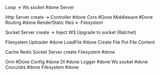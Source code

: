 Loop ->
Ws socket #done
    Server

Http Server create ->
    Controller #done
    Cors #Done
    Middleware #Done
    Routing #done
    RenderStatic files <- Filesystem

Socket Server create ->
    Inject WS
    Upgrade to socket (Ratchet)

Filesystem
    Uploader #done
    LoadFile #done
    Create File 
    Put File Content

Cache
Redis
Socket Server create
Filesystem #done

Orm #Done
Config #done 
DI #done
Logger #done
Ws socket #done
CronJobs #done
Filesystem #done